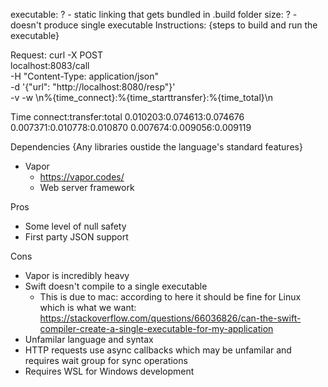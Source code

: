 executable: ? - static linking that gets bundled in .build folder
size: ? - doesn't produce single executable
Instructions:
{steps to build and run the executable}

Request:
curl -X POST \
localhost:8083/call \
-H "Content-Type: application/json" \
-d '{"url": "http://localhost:8080/resp"}' \
-v -w \\n%{time_connect}:%{time_starttransfer}:%{time_total}\\n

Time
connect:transfer:total
0.010203:0.074613:0.074676
0.007371:0.010778:0.010870
0.007674:0.009056:0.009119

Dependencies
{Any libraries oustide the language's standard features}
- Vapor
    - https://vapor.codes/
    - Web server framework

Pros
- Some level of null safety
- First party JSON support

Cons
- Vapor is incredibly heavy
- Swift doesn't compile to a single executable
    - This is due to mac: according to here it should be fine for Linux which is what we want: https://stackoverflow.com/questions/66036826/can-the-swift-compiler-create-a-single-executable-for-my-application
- Unfamilar language and syntax
- HTTP requests use async callbacks which may be unfamilar and requires wait group for sync operations
- Requires WSL for Windows development
